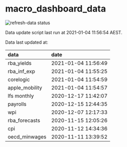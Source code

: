
<!-- README.md is generated from README.Rmd. Please edit that file -->

# macro\_dashboard\_data

<!-- badges: start -->

![refresh-data
status](https://github.com/MattCowgill/macro_dashboard_data/workflows/refresh-data/badge.svg)

<!-- badges: end -->

Data update script last run at 2021-01-04 11:56:54 AEST.

Data last updated at:

| data            | date                |
| :-------------- | :------------------ |
| rba\_yields     | 2021-01-04 11:56:49 |
| rba\_inf\_exp   | 2021-01-04 11:55:25 |
| corelogic       | 2021-01-04 11:54:59 |
| apple\_mobility | 2021-01-04 11:54:57 |
| lfs monthly     | 2020-12-17 11:42:07 |
| payrolls        | 2020-12-15 12:44:35 |
| wpi             | 2020-12-07 12:17:33 |
| rba\_forecasts  | 2020-11-15 12:05:26 |
| cpi             | 2020-11-12 14:34:36 |
| oecd\_minwages  | 2020-11-11 13:39:52 |
